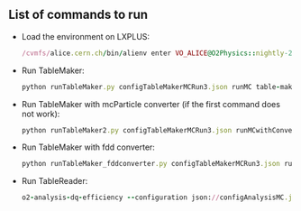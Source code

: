 ## List of commands to run
- Load the environment on LXPLUS:
  ```ruby
  /cvmfs/alice.cern.ch/bin/alienv enter VO_ALICE@O2Physics::nightly-20220422-1
  ```
- Run TableMaker:
  ```ruby
  python runTableMaker.py configTableMakerMCRun3.json runMC table-maker-m-c:processMuonOnlyWithCov:true
  ```
- Run TableMaker with mcParticle converter (if the first command does not work):
  ```ruby
  python runTableMaker2.py configTableMakerMCRun3.json runMCwithConverter table-maker-m-c:processMuonOnlyWithCov:true
  ```
- Run TableMaker with fdd converter:
  ```ruby
  python runTableMaker_fddconverter.py configTableMakerMCRun3.json runMC table-maker-m-c:processMuonOnlyWithCov:true
  ```
- Run TableReader:
  ```ruby
  o2-analysis-dq-efficiency --configuration json://configAnalysisMC.json --aod-writer-json writerConfiguration_dileptons_track.json -b
  ```
